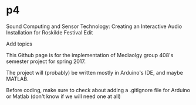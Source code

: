 # p4

Sound Computing and Sensor Technology: Creating an Interactive Audio Installation for Roskilde Festival Edit

Add topics

This Github page is for the implementation of Mediaolgy group 408's semester project for spring 2017.

The project will (probably) be written mostly in Arduino's IDE, and maybe MATLAB.

Before coding, make sure to check about adding a .gitIgnore file for Arduino or Matlab (don't know if we will need one at all)
